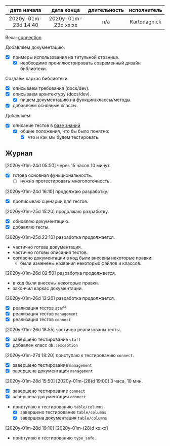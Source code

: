 
| дата начала         |   дата конца        | длительность  | исполнитель  |
|:-------------------:|:-------------------:|:-------------:|:------------:|
| 2020y-01m-23d 14:40 | 2020y-01m-23d xx:xx | n/a           | Kartonagnick |

Веха: [connection](milestones/2021y-01m-23d-0001-connection.md)  

Добавляем документацию:  
  - [x] примеры использования на титульной странице.  
    - [x] необходимо проиллюстрировать 
          современный дизайн библиотеки.  

Создаём каркас библиотеки:  
  - [x] описываем требования (docs/dev).  
  - [x] описываем архитектуру (docs/dev).  
    - [x] пишем документацию на функции/классы/методы.  
  - [x] добавляем основные классы.  

Добавляем:  
  - [x] описание тестов в [базе знаний](https://github.com/Kartonagnick/knowledge)  
    - [x] общие положения, что бы было понятно:  
      - [x] что и как мы будем тестировать.  

Журнал  
------

[2020y-01m-24d 05:50] через 15 часов 10 минут.  
 - [x] готова основная функциональность.  
   - [ ] нужно протестировать многопоточность.  

[2020y-01m-24d 16:10] продолжаю разработку.  
  - [x] прописываю сценарии для тестов.  

[2020y-01m-25d 15:20] продолжаю разработку.  
  - [x] обновляю документацию.  
  - [x] добавляю тесты.  

[2020y-01m-25d 23:10] разработка продолжается.  
  - частично готова документация.  
  - частично готовы описания тестов.  
  - согласно документации в код были внесены некоторые правки:  
    - были изменены названия некоторых файлов и классов.  

[2020y-01m-26d 02:50] разработка продолжается.  
  - в код были внесены некоторые правки.  
  - закончил каркас документации.  

[2020y-01m-26d 12:20] разработка продолжается.  
  - [x] реализация тестов `staff`  
  - [x] реализация тестов `management`  
  - [x] реализация тестов `connect`  

[2020y-01m-26d 18:55] частично реализованы тесты.  
  - [x] завершено тестирование `staff`  
  - [x] добавлен класс `db::exception`  

[2020y-01m-27d 18:20] приступаю к тестированию `connect`.  
  - [x] завершено тестирование `management`  
  - [x] завершена документация `management`  

[2020y-01m-28d 15:50] [2020y-01m-(28)d 19:00] 3 часа, 10 мин.  
  - [x] завершено тестирование `connect`  
  - [x] завершена документация `connect`  
  - приступаю к тестированию `table/columns`  
    - [x] завершено тестирование `table/columns`  
    - [x] завершена документация `table/columns`  

[2020y-01m-28d 19:10] [2020y-01m-(28)d xx:xx]  
  - приступаю к тестированию `type_safe`.  
